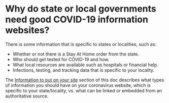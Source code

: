 # Why do state or local governments need good COVID-19 information websites?

There is some information that is specific to states or localities, such as:

* Whether or not there is a Stay At Home order from the state.
* Who should get tested for COVID-19 and how.
* What local resources are available such as hospitals or financial help.
* Infections, testing, and tracking data that is specific to your locality.

The [Information to put on your site](../info-to-put-on-your-site/) section of this doc describes what types of information you should have on your coronavirus website, which is specific to your state/locality, vs. what can be linked or embedded from an authoritative source.

